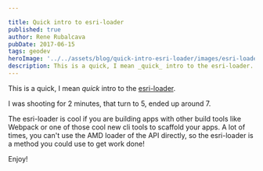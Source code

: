 ```yaml
---

title: Quick intro to esri-loader
published: true
author: Rene Rubalcava
pubDate: 2017-06-15
tags: geodev
heroImage: '../../assets/blog/quick-intro-esri-loader/images/esri-loader.png'
description: This is a quick, I mean _quick_ intro to the esri-loader.
---
```


This is a quick, I mean _quick_ intro to the
[esri-loader](https://github.com/esri/esri-loader).

I was shooting for 2 minutes, that turn to 5, ended up around 7.

The esri-loader is cool if you are building apps with other build tools like
Webpack or one of those cool new cli tools to scaffold your apps. A lot of
times, you can't use the AMD loader of the API directly, so the esri-loader is a
method you could use to get work done!

Enjoy!

<lite-youtube videoid="VQvawbS0tz0"></lite-youtube>
